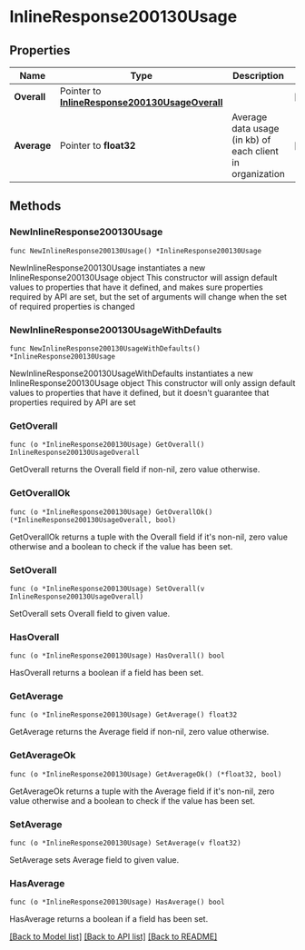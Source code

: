 # InlineResponse200130Usage

## Properties

Name | Type | Description | Notes
------------ | ------------- | ------------- | -------------
**Overall** | Pointer to [**InlineResponse200130UsageOverall**](InlineResponse200130UsageOverall.md) |  | [optional] 
**Average** | Pointer to **float32** | Average data usage (in kb) of each client in organization | [optional] 

## Methods

### NewInlineResponse200130Usage

`func NewInlineResponse200130Usage() *InlineResponse200130Usage`

NewInlineResponse200130Usage instantiates a new InlineResponse200130Usage object
This constructor will assign default values to properties that have it defined,
and makes sure properties required by API are set, but the set of arguments
will change when the set of required properties is changed

### NewInlineResponse200130UsageWithDefaults

`func NewInlineResponse200130UsageWithDefaults() *InlineResponse200130Usage`

NewInlineResponse200130UsageWithDefaults instantiates a new InlineResponse200130Usage object
This constructor will only assign default values to properties that have it defined,
but it doesn't guarantee that properties required by API are set

### GetOverall

`func (o *InlineResponse200130Usage) GetOverall() InlineResponse200130UsageOverall`

GetOverall returns the Overall field if non-nil, zero value otherwise.

### GetOverallOk

`func (o *InlineResponse200130Usage) GetOverallOk() (*InlineResponse200130UsageOverall, bool)`

GetOverallOk returns a tuple with the Overall field if it's non-nil, zero value otherwise
and a boolean to check if the value has been set.

### SetOverall

`func (o *InlineResponse200130Usage) SetOverall(v InlineResponse200130UsageOverall)`

SetOverall sets Overall field to given value.

### HasOverall

`func (o *InlineResponse200130Usage) HasOverall() bool`

HasOverall returns a boolean if a field has been set.

### GetAverage

`func (o *InlineResponse200130Usage) GetAverage() float32`

GetAverage returns the Average field if non-nil, zero value otherwise.

### GetAverageOk

`func (o *InlineResponse200130Usage) GetAverageOk() (*float32, bool)`

GetAverageOk returns a tuple with the Average field if it's non-nil, zero value otherwise
and a boolean to check if the value has been set.

### SetAverage

`func (o *InlineResponse200130Usage) SetAverage(v float32)`

SetAverage sets Average field to given value.

### HasAverage

`func (o *InlineResponse200130Usage) HasAverage() bool`

HasAverage returns a boolean if a field has been set.


[[Back to Model list]](../README.md#documentation-for-models) [[Back to API list]](../README.md#documentation-for-api-endpoints) [[Back to README]](../README.md)


